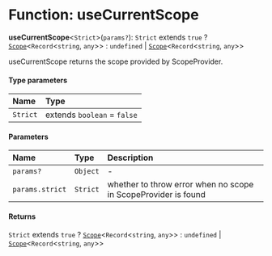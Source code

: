 # Function: useCurrentScope

**useCurrentScope**<`Strict`>(`params?`): `Strict` extends `true` ? [`Scope`](/auto-docs/variable-core/classes/Scope.md)<`Record`<`string`, `any`>> : `undefined` | [`Scope`](/auto-docs/variable-core/classes/Scope.md)<`Record`<`string`, `any`>>

useCurrentScope returns the scope provided by ScopeProvider.

#### Type parameters

| Name | Type |
| :------ | :------ |
| `Strict` | extends `boolean` = `false` |

#### Parameters

| Name | Type | Description |
| :------ | :------ | :------ |
| `params?` | `Object` | - |
| `params.strict` | `Strict` | whether to throw error when no scope in ScopeProvider is found |

#### Returns

`Strict` extends `true` ? [`Scope`](/auto-docs/variable-core/classes/Scope.md)<`Record`<`string`, `any`>> : `undefined` | [`Scope`](/auto-docs/variable-core/classes/Scope.md)<`Record`<`string`, `any`>>
